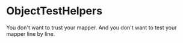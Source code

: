 # ObjectTestHelpers
You don't want to trust your mapper. And you don't want to test your mapper line by line.

